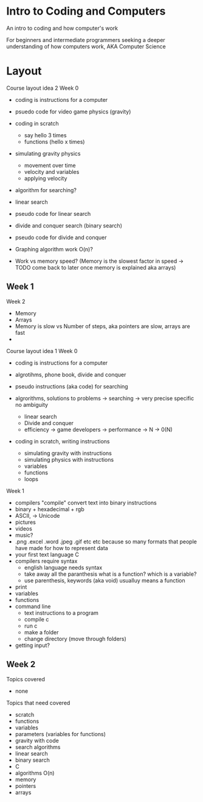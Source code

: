 # Intro to Coding and Computers
An intro to coding and how computer's work

For beginners and intermediate programmers seeking a deeper understanding of how computers work, AKA Computer Science

# Layout

Course layout idea 2
Week 0
- coding is instructions for a computer
- psuedo code for video game physics (gravity)
- coding in scratch
    - say hello 3 times
    - functions (hello x times)
- simulating gravity physics
    - movement over time
    - velocity and variables
    - applying velocity

- algorithm for searching?
- linear search
- pseudo code for linear search
- divide and conquer search (binary search)
- pseudo code for divide and conquer
- Graphing algorithm work O(n)?
- Work vs memory speed? (Memory is the slowest factor in speed -> TODO come back to later once memory is explained aka arrays)

Week 1
- 

Week 2
- Memory
- Arrays
- Memory is slow vs Number of steps, aka pointers are slow, arrays are fast
- 


Course layout idea 1
Week 0
- coding is instructions for a computer
- algrotihms, phone book, divide and conquer
- pseudo instructions (aka code) for searching
- algrorithms, solutions to problems -> searching -> very precise specific no ambiguity
    - linear search
    - Divide and conquer
    - efficiency -> game developers -> performance -> N -> 0(N)

- coding in scratch, writing instructions
    - simulating gravity with instructions
    - simulating physics with instructions
    - variables
    - functions
    - loops

Week 1
- compilers "compile" convert text into binary instructions
- binary + hexadecimal + rgb
- ASCII, -> Unicode
- pictures
- videos
- music?
- .png .excel .word .jpeg .gif etc etc because so many formats that people have made for how to represent data
- your first text language C
- compilers require syntax
    - english language needs syntax
    - take away all the paranthesis what is a function? which is a variable?
    - use parenthesis, keywords (aka void) usualluy means a function
- print
- variables
- functions
- command line
    - text instructions to a program
    - compile c
    - run c
    - make a folder
    - change directory (move through folders)
- getting input?

Week 2
- 



Topics covered
- none

Topics that need covered
- scratch
- functions
- variables
- parameters (variables for functions)
- gravity with code
- search algorithms
- linear search
- binary search
- C
- algorithms O(n)
- memory
- pointers
- arrays
